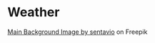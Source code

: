 # Weather

<a href="https://www.freepik.com/free-vector/urban-city-scape-skyscrapers-fog-horizon-mountain-landscape-background-set-day-night-sunset-sunrise-retro-vintage-sepia-scene_7057439.htm#query=landscape%20day%20night&position=5&from_view=search&track=ais">Main Background Image by sentavio</a> on Freepik
